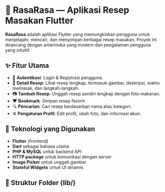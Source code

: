 # 🍲 RasaRasa — Aplikasi Resep Masakan Flutter

**RasaRasa** adalah aplikasi Flutter yang memungkinkan pengguna untuk menjelajahi, mencari, dan menyimpan berbagai resep masakan. Proyek ini dirancang dengan antarmuka yang modern dan pengalaman pengguna yang intuitif.

## ✨ Fitur Utama

- 🔐 **Autentikasi**: Login & Registrasi pengguna.
- 📄 **Detail Resep**: Lihat resep lengkap, termasuk gambar, deskripsi, waktu memasak, dan langkah-langkah.
- 📷 **Tambah Resep**: Unggah resep sendiri lengkap dengan foto makanan.
- ❤️ **Bookmark**: Simpan resep favorit.
- 🔍 **Pencarian**: Cari resep berdasarkan nama atau kategori.
- ⚙️ **Pengaturan Profil**: Edit profil, ubah foto, dan informasi akun.

## 🧰 Teknologi yang Digunakan

- **Flutter** (frontend)
- **Dart** sebagai bahasa utama
- **PHP & MySQL** untuk backend API
- **HTTP package** untuk komunikasi dengan server
- **Image Picker** untuk unggah gambar
- **Stateful Widgets** untuk UI dinamis

## 📁 Struktur Folder (lib/)
